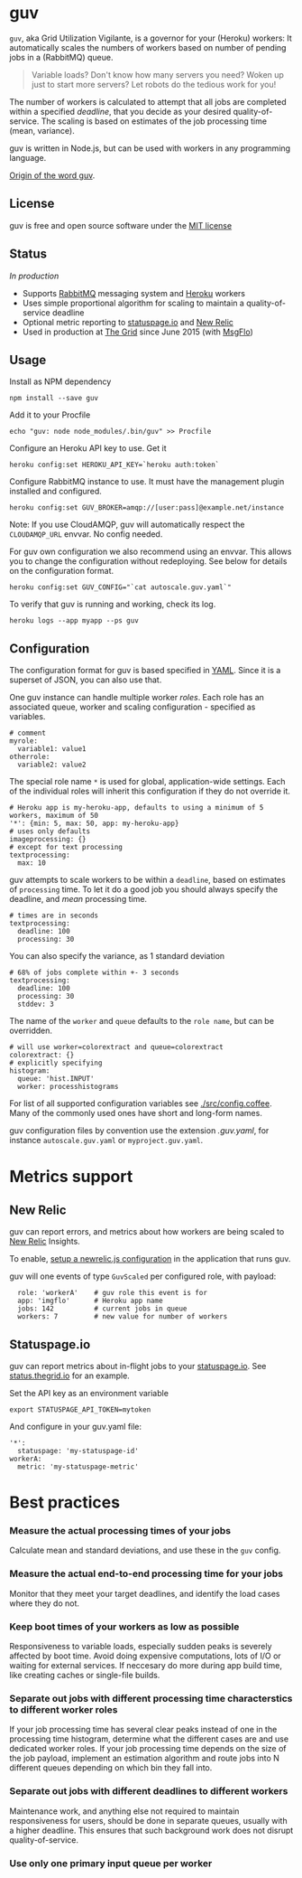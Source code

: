 guv
===

`guv`, aka Grid Utilization Vigilante, is a governor for your (Heroku) workers:
It automatically scales the numbers of workers based on number of pending jobs in a (RabbitMQ) queue.

> Variable loads? Don't know how many servers you need? Woken up just to start more servers?
> Let robots do the tedious work for you!

The number of workers is calculated to attempt that all jobs are completed within a specified *deadline*,
that you decide as your desired quality-of-service.
The scaling is based on estimates of the job processing time (mean, variance).

guv is written in Node.js, but can be used with workers in any programming language.

[Origin of the word guv](http://english.stackexchange.com/questions/14370/what-is-the-origin-of-the-british-guv-is-it-still-used-colloquially).

## License

guv is free and open source software under the [MIT license](./LICENSE.md)

## Status

*In production*

* Supports [RabbitMQ](https://www.rabbitmq.com/) messaging system and [Heroku](https://heroku.com/) workers
* Uses simple proportional algorithm for scaling to maintain a quality-of-service deadline
* Optional metric reporting to [statuspage.io](http://statuspage.io/) and [New Relic](http://newrelic.com)
* Used in production at [The Grid](https://thegrid.io) since June 2015
(with [MsgFlo](https://github.com/msgflo/msgflo))

## Usage

Install as NPM dependency

    npm install --save guv
    
Add it to your Procfile

    echo "guv: node node_modules/.bin/guv" >> Procfile

Configure an Heroku API key to use. Get it 

    heroku config:set HEROKU_API_KEY=`heroku auth:token`

Configure RabbitMQ instance to use. It must have the management plugin installed and configured.

    heroku config:set GUV_BROKER=amqp://[user:pass]@example.net/instance

Note: If you use CloudAMQP, guv will automatically respect the `CLOUDAMQP_URL` envvar. No config needed.

For guv own configuration we also recommend using an envvar.
This allows you to change the configuration without redeploying.
See below for details on the configuration format.

    heroku config:set GUV_CONFIG="`cat autoscale.guv.yaml`"

To verify that guv is running and working, check its log.

    heroku logs --app myapp --ps guv


## Configuration

The configuration format for guv is based specified in [YAML](http://yaml.org/).
Since it is a superset of JSON, you can also use that.

One guv instance can handle multiple worker *roles*.
Each role has an associated queue, worker and scaling configuration - specified as variables.

    # comment
    myrole:
      variable1: value1
    otherrole:
      variable2: value2

The special role name `*` is used for global, application-wide settings.
Each of the individual roles will inherit this configuration if they do not override it.

    # Heroku app is my-heroku-app, defaults to using a minimum of 5 workers, maximum of 50
    '*': {min: 5, max: 50, app: my-heroku-app}
    # uses only defaults
    imageprocessing: {}
    # except for text processing
    textprocessing:
      max: 10

guv attempts to scale workers to be within a `deadline`, based on estimates of `processing` time.
To let it do a good job you should always specify the deadline, and *mean* processing time.

    # times are in seconds
    textprocessing:
      deadline: 100
      processing: 30

You can also specify the variance, as 1 standard deviation

    # 68% of jobs complete within +- 3 seconds
    textprocessing:
      deadline: 100
      processing: 30
      stddev: 3

The name of the `worker` and `queue` defaults to the `role name`, but can be overridden.

    # will use worker=colorextract and queue=colorextract
    colorextract: {}
    # explicitly specifying
    histogram:
      queue: 'hist.INPUT'
      worker: processhistograms

For list of all supported configuration variables see [./src/config.coffee](./src/config.coffee).
Many of the commonly used ones have short and long-form names.

guv configuration files by convention use the extension *.guv.yaml*, for instance `autoscale.guv.yaml` or `myproject.guv.yaml`.

# Metrics support

## New Relic

guv can report errors, and metrics about how workers are being scaled to [New Relic](https://newrelic.com/) Insights.

To enable, [setup a newrelic.js configuration](https://docs.newrelic.com/docs/agents/nodejs-agent/installation-configuration/nodejs-agent-configuration)
in the application that runs guv.

guv will one events of type `GuvScaled` per configured role, with payload:

      role: 'workerA'    # guv role this event is for
      app: 'imgflo'      # Heroku app name
      jobs: 142          # current jobs in queue
      workers: 7         # new value for number of workers

## Statuspage.io

guv can report metrics about in-flight jobs to your [statuspage.io](http://statuspage.io/).
See [status.thegrid.io](http://status.thegrid.io) for an example.

Set the API key as an environment variable

    export STATUSPAGE_API_TOKEN=mytoken

And configure in your guv.yaml file:

    '*':
      statuspage: 'my-statuspage-id'
    workerA:
      metric: 'my-statuspage-metric'


# Best practices

### Measure the actual processing times of your jobs
Calculate mean and standard deviations, and use these in the `guv` config.

### Measure the actual end-to-end processing time for your jobs
Monitor that they meet your target deadlines, and identify the load cases where they do not.

### Keep boot times of your workers as low as possible
Responsiveness to variable loads, especially sudden peaks is severely affected by boot time.
Avoid doing expensive computations, lots of I/O or waiting for external services.
If neccesary do more during app build time, like creating caches or single-file builds.

### Separate out jobs with different processing time characterstics to different worker roles
If your job processing time has several clear peaks instead of one in the processing time histogram,
determine what the different cases are and use dedicated worker roles.
If your job processing time depends on the size of the job payload, implement an estimation
algorithm and route jobs into N different queues depending on which bin they fall into.

### Separate out jobs with different deadlines to different workers
Maintenance work, and anything else not required to maintain responsiveness for users,
should be done in separate queues, usually with a higher deadline.
This ensures that such background work does not disrupt quality-of-service.

### Use only one primary input queue per worker

